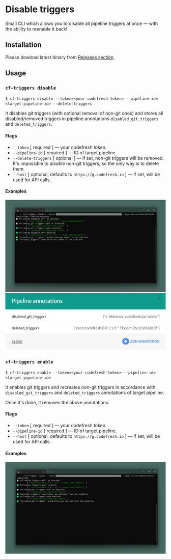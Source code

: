 # Disable triggers

Small CLI which allows you to disable all pipeline triggers at once — with the ability to reenable it back!

## Installation

Please dowload latest binary from [Releases section](https://github.com/z-tikhonov-codefresh/cf-triggers/releases/latest).

## Usage

### `cf-triggers disable`

```Shell
$ cf-triggers disable --token=<your-codefresh-token> --pipeline-id=<target-pipeline-id> --delete-triggers
```

It disables git triggers (with optional removal of non-git ones) and stores all disabled/removed triggers in pipeline annotations `disabled_git_triggers` and `deleted_triggers`.

#### Flags

* `--token` [ required ] — your codefresh token.
* `--pipeline-id` [ required ] — ID of target pipeline.
* `--delete-triggers` [ optional ] — if set, non-git triggers will be removed. It's impossible to _disable_ non-git triggers, so the only way is to delete them.
* `--host` [ optional, defaults to `https://g.codefresh.io` ] — if set, will be used for API calls.

#### Examples

![Disable triggers example](./assets/disable-example.png)
![Annotations example](./assets/annotations-example.png)

### `cf-triggers enable`

```Shell
$ cf-triggers enable --token=<your-codefresh-token> --pipeline-id=<target-pipeline-id>
```

It enables git triggers and recreates non-git triggers in accordance with `disabled_git_triggers` and `deleted_triggers` annotations of target pipeline.

Once it's done, it removes the above annotations.

#### Flags

* `--token` [ required ] — your codefresh token.
* `--pipeline-id` [ required ] — ID of target pipeline.
* `--host` [ optional, defaults to `https://g.codefresh.io` ] — if set, will be used for API calls.

#### Examples

![Enable triggers example](./assets/enable-example.png)

